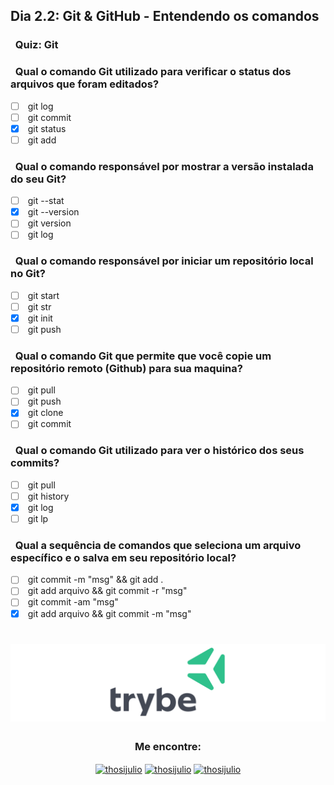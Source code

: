 ## Dia 2.2: Git & GitHub - Entendendo os comandos

### &nbsp; Quiz: Git

### &nbsp; Qual o comando Git utilizado para verificar o status dos arquivos que foram editados?

- [ ] &nbsp;git log
- [ ] &nbsp;git commit
- [x] &nbsp;git status
- [ ] &nbsp;git add
 
### &nbsp; Qual o comando responsável por mostrar a versão instalada do seu Git?

- [ ] &nbsp;git --stat
- [x] &nbsp;git --version
- [ ] &nbsp;git version
- [ ] &nbsp;git log
 
### &nbsp; Qual o comando responsável por iniciar um repositório local no Git?

- [ ] &nbsp;git start
- [ ] &nbsp;git str
- [x] &nbsp;git init
- [ ] &nbsp;git push

### &nbsp; Qual o comando Git que permite que você copie um repositório remoto (Github) para sua maquina?

- [ ] &nbsp;git pull
- [ ] &nbsp;git push
- [x] &nbsp;git clone
- [ ] &nbsp;git commit

### &nbsp; Qual o comando Git utilizado para ver o histórico dos seus commits?

- [ ] &nbsp;git pull
- [ ] &nbsp;git history
- [x] &nbsp;git log
- [ ] &nbsp;git lp

### &nbsp; Qual a sequência de comandos que seleciona um arquivo específico e o salva em seu repositório local?

- [ ] &nbsp;git commit -m "msg" && git add .
- [ ] &nbsp;git add arquivo && git commit -r "msg"
- [ ] &nbsp;git commit -am "msg"
- [x] &nbsp;git add arquivo && git commit -m "msg"

<h1 align="center">
    <img alt="Trybe" src="https://github.com/thosijulio/trybe-projects/blob/main/trybe-logo.png"/>
</h1>
<h3 align=center>Me encontre:</h3>
<p align=center>
<a href="https://www.linkedin.com/in/thosijulio/" target="blank"><img align="center" src="https://cdn.jsdelivr.net/npm/simple-icons@3.0.1/icons/linkedin.svg" alt="thosijulio" height="20" width="20" /></a>
<a href="https://www.github.com/thosijulio/" target="blank"><img align="center" src="https://cdn.jsdelivr.net/npm/simple-icons@3.0.1/icons/github.svg" alt="thosijulio" height="20" width="20" /></a>
<a href="https://www.instagram.com/thosijulio" target="blank"><img align="center" src="https://cdn.jsdelivr.net/npm/simple-icons@3.0.1/icons/instagram.svg" alt="thosijulio" height="20" width="20" /></a>
</p>
